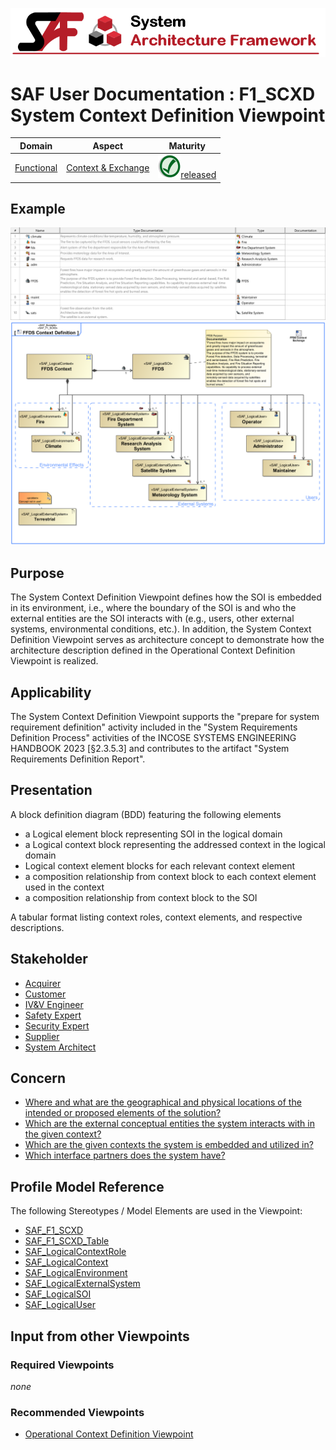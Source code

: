 ![System Architecture Framework](../diagrams/Banner_SAF.png)
# SAF User Documentation : **F1_SCXD** System Context Definition Viewpoint
|**Domain**|**Aspect**|**Maturity**|
| --- | --- | --- |
|[Functional](../domains.md#Domain-Functional)|[Context & Exchange](../aspects.md#Aspect-Context-&-Exchange)|![Released](../diagrams/Symbol_confirmed.png )[released](../using-saf/maturity.md#released)|
## Example
![System-Context-Definition-Viewpoint-primary-example.svg](../diagrams/vp-examples/System-Context-Definition-Viewpoint-primary-example.svg)
![System-Context-Definition-Viewpoint-primary-example-1.svg](../diagrams/vp-examples/System-Context-Definition-Viewpoint-primary-example-1.svg)
## Purpose
The System Context Definition Viewpoint defines how the SOI is embedded in its environment, i.e., where the boundary of the SOI is and who the external entities are the SOI interacts with (e.g., users, other external systems, environmental conditions, etc.).  In addition, the System Context Definition Viewpoint serves as architecture concept to demonstrate how the architecture description defined in the Operational Context Definition Viewpoint is realized.
## Applicability
The System Context Definition Viewpoint supports the "prepare for system requirement definition" activity included in the "System Requirements Definition Process" activities of the INCOSE SYSTEMS ENGINEERING HANDBOOK 2023 [§2.3.5.3] and contributes to the artifact "System Requirements Definition Report".
## Presentation
A block definition diagram (BDD) featuring the following elements
* a Logical element block representing SOI in the logical domain
* a Logical context block representing the addressed context in the logical domain
* Logical context element blocks for each relevant context element
* a composition relationship from context block to each context element used in the context
* a composition relationship from context block to the SOI

A tabular format listing context roles, context elements, and respective descriptions.

## Stakeholder
* [Acquirer](../stakeholders.md#Acquirer)
* [Customer](../stakeholders.md#Customer)
* [IV&V Engineer](../stakeholders.md#IV&V-Engineer)
* [Safety Expert](../stakeholders.md#Safety-Expert)
* [Security Expert](../stakeholders.md#Security-Expert)
* [Supplier](../stakeholders.md#Supplier)
* [System Architect](../stakeholders.md#System-Architect)
## Concern
* [Where and what are the geographical and physical locations of the intended or proposed elements of the solution?](../concerns.md#_2021x_2_8710274_1674576759075_442496_23491)
* [Which are the external conceptual entities the system interacts with in the given context?](../concerns.md#_2021x_2_8710274_1674576758971_129300_23418)
* [Which are the given contexts the system is embedded and utilized in?](../concerns.md#_2021x_2_8710274_1674576758891_776196_23368)
* [Which interface partners does the system have?](../concerns.md#_2021x_2_8710274_1674576759091_673143_23507)
## Profile Model Reference
The following Stereotypes / Model Elements are used in the Viewpoint:
* [SAF_F1_SCXD](../stereotypes.md#saf_f1_scxd)
* [SAF_F1_SCXD_Table](../stereotypes.md#saf_f1_scxd_table)
* [SAF_LogicalContextRole](../stereotypes.md#saf_logicalcontextrole)
* [SAF_LogicalContext](../stereotypes.md#saf_logicalcontext)
* [SAF_LogicalEnvironment](../stereotypes.md#saf_logicalenvironment)
* [SAF_LogicalExternalSystem](../stereotypes.md#saf_logicalexternalsystem)
* [SAF_LogicalSOI](../stereotypes.md#saf_logicalsoi)
* [SAF_LogicalUser](../stereotypes.md#saf_logicaluser)
## Input from other Viewpoints
### Required Viewpoints
*none*
### Recommended Viewpoints
* [Operational Context Definition Viewpoint](Operational-Context-Definition-Viewpoint.md)
